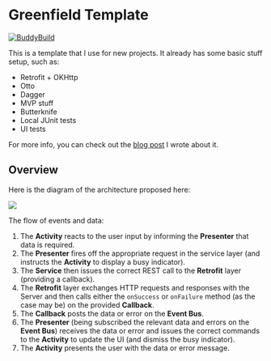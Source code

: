 # Greenfield Template

[![BuddyBuild](https://dashboard.buddybuild.com/api/statusImage?appID=595a5011982d060001a36b8a&branch=master&build=latest)](https://dashboard.buddybuild.com/apps/595a5011982d060001a36b8a/build/latest?branch=master)

This is a template that I use for new projects. It already has some basic
stuff setup, such as:

* Retrofit + OKHttp
* Otto
* Dagger
* MVP stuff
* Butterknife
* Local JUnit tests
* UI tests

For more info, you can check out the [blog post](http://zenandroid.io/testable-and-robust-architecture-for-android-projects/) I wrote about it.

## Overview

Here is the diagram of the architecture proposed here:

![](https://cdn.rawgit.com/acristescu/GreenfieldTemplate/master/architecture.svg)

The flow of events and data:

1. The __Activity__ reacts to the user input by informing the __Presenter__ that data is required.
1. The __Presenter__ fires off the appropriate request in the service layer (and instructs the __Activity__ to display a busy indicator).
1. The __Service__ then issues the correct REST call to the __Retrofit__ layer (providing a callback).
1. The __Retrofit__ layer exchanges HTTP requests and responses with the Server and then calls either the `onSuccess` or `onFailure` method (as the case may be) on the provided __Callback__.
1. The __Callback__ posts the data or error on the __Event Bus__.
1. The __Presenter__ (being subscribed the relevant data and errors on the __Event Bus__) receives the data or error and issues the correct commands to the __Activity__ to update the UI (and dismiss the busy indicator).
1. The __Activity__ presents the user with the data or error message.
